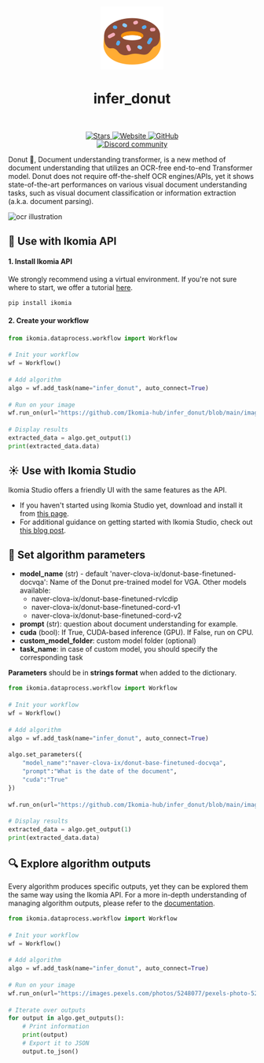 <div align="center">
  <img src="images/icon.png" alt="Algorithm icon">
  <h1 align="center">infer_donut</h1>
</div>
<br />
<p align="center">
    <a href="https://github.com/Ikomia-hub/infer_donut">
        <img alt="Stars" src="https://img.shields.io/github/stars/Ikomia-hub/infer_donut">
    </a>
    <a href="https://app.ikomia.ai/hub/">
        <img alt="Website" src="https://img.shields.io/website/http/app.ikomia.ai/en.svg?down_color=red&down_message=offline&up_message=online">
    </a>
    <a href="https://github.com/Ikomia-hub/infer_donut/blob/main/LICENSE.md">
        <img alt="GitHub" src="https://img.shields.io/github/license/Ikomia-hub/infer_donut.svg?color=blue">
    </a>    
    <br>
    <a href="https://discord.com/invite/82Tnw9UGGc">
        <img alt="Discord community" src="https://img.shields.io/badge/Discord-white?style=social&logo=discord">
    </a> 
</p>

Donut :doughnut:, Document understanding transformer, is a new method of document understanding 
that utilizes an OCR-free end-to-end Transformer model. 
Donut does not require off-the-shelf OCR engines/APIs, yet it shows state-of-the-art performances 
on various visual document understanding tasks, such as visual document classification or 
information extraction (a.k.a. document parsing).

![ocr illustration](https://github.com/clovaai/donut/raw/master/misc/overview.png)



## :rocket: Use with Ikomia API

#### 1. Install Ikomia API

We strongly recommend using a virtual environment. If you're not sure where to start, we offer a tutorial [here](https://www.ikomia.ai/blog/a-step-by-step-guide-to-creating-virtual-environments-in-python).

```sh
pip install ikomia
```

#### 2. Create your workflow


```python
from ikomia.dataprocess.workflow import Workflow

# Init your workflow
wf = Workflow()

# Add algorithm
algo = wf.add_task(name="infer_donut", auto_connect=True)

# Run on your image  
wf.run_on(url="https://github.com/Ikomia-hub/infer_donut/blob/main/images/example.jpg?raw=true")

# Display results
extracted_data = algo.get_output(1)
print(extracted_data.data)
```

## :sunny: Use with Ikomia Studio

Ikomia Studio offers a friendly UI with the same features as the API.
- If you haven't started using Ikomia Studio yet, download and install it from [this page](https://www.ikomia.ai/studio).
- For additional guidance on getting started with Ikomia Studio, check out [this blog post](https://www.ikomia.ai/blog/how-to-get-started-with-ikomia-studio).

## :pencil: Set algorithm parameters
- **model_name** (str) - default 'naver-clova-ix/donut-base-finetuned-docvqa': Name of the Donut pre-trained model for VGA. Other models available:
    - naver-clova-ix/donut-base-finetuned-rvlcdip
    - naver-clova-ix/donut-base-finetuned-cord-v1
    - naver-clova-ix/donut-base-finetuned-cord-v2
- **prompt** (str): question about document understanding for example.
- **cuda** (bool): If True, CUDA-based inference (GPU). If False, run on CPU.
- **custom_model_folder**: custom model folder (optional)
- **task_name**: in case of custom model, you should specify the corresponding task

**Parameters** should be in **strings format**  when added to the dictionary.

```python
from ikomia.dataprocess.workflow import Workflow

# Init your workflow
wf = Workflow()

# Add algorithm
algo = wf.add_task(name="infer_donut", auto_connect=True)

algo.set_parameters({
    "model_name":"naver-clova-ix/donut-base-finetuned-docvqa",
    "prompt":"What is the date of the document",
    "cuda":"True"
})

wf.run_on(url="https://github.com/Ikomia-hub/infer_donut/blob/main/images/example.jpg?raw=true")

# Display results
extracted_data = algo.get_output(1)
print(extracted_data.data)
```

## :mag: Explore algorithm outputs

Every algorithm produces specific outputs, yet they can be explored them the same way using the Ikomia API. For a more in-depth understanding of managing algorithm outputs, please refer to the [documentation](https://ikomia-dev.github.io/python-api-documentation/advanced_guide/IO_management.html).

```python
from ikomia.dataprocess.workflow import Workflow

# Init your workflow
wf = Workflow()

# Add algorithm
algo = wf.add_task(name="infer_donut", auto_connect=True)

# Run on your image  
wf.run_on(url="https://images.pexels.com/photos/5248077/pexels-photo-5248077.jpeg?cs=srgb&dl=pexels-leeloothefirst-5248077.jpg&fm=jpg&w=640&h=960")

# Iterate over outputs
for output in algo.get_outputs():
    # Print information
    print(output)
    # Export it to JSON
    output.to_json()
```
